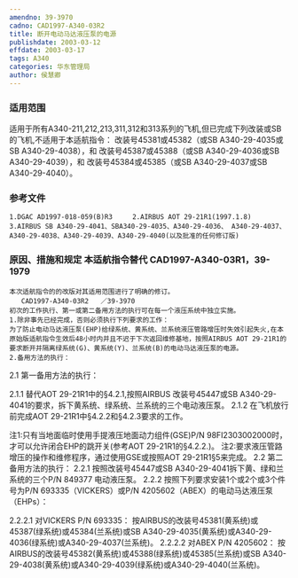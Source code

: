 ```yaml
---
amendno: 39-3970
cadno: CAD1997-A340-03R2
title: 断开电动马达液压泵的电源
publishdate: 2003-03-12
effdate: 2003-03-17
tags: A340
categories: 华东管理局
author: 侯慧卿
---
```


### 适用范围 
适用于所有A340-211,212,213,311,312和313系列的飞机,但已完成下列改装或SB的飞机,不适用于本适航指令：     改装号45381或45382（或SB A340-29-4035或SB A340-29-4038），和     改装号45387或45388（或SB A340-29-4036或SB A340-29-4039），和     改装号45384或45385（或SB A340-29-4037或SB A340-29-4040）。

### 参考文件
    1.DGAC AD1997-018-059(B)R3     2.AIRBUS AOT 29-21R1(1997.1.8) 
    3.AIRBUS SB A340-29-4041、SBA340-29-4035、A340-29-4036、 A340-29-4037、A340-29-4038、A340-29-4039、A340-29-4040(以及批准的任何修订版) 

### 原因、措施和规定 本适航指令替代 CAD1997-A340-03R1，39-1979 
    本次适航指令的的改版对其适用范围进行了明确的修订。 
       CAD1997-A340-03R2   ／39-3970 
    初次的工作执行、第一或第二备用方法的执行可在每一个液压系统中独立实施。 
    1.除非事先已经完成，否则必须执行下列要求的工作：     
    为了防止电动马达液压泵(EHP)给绿系统、黄系统、兰系统液压管路增压时失效引起失火,在本原始版适航指令生效后48小时内并且不迟于下次返回维修基地，按照AIRBUS AOT 29-21R1的要求断开并隔离绿系统(G)、黄系统(Y)、兰系统(B)的电动马达液压泵的电源。 
    2.备用方法的执行： 
2.1
 第一备用方法的执行： 

2.1.1
 替代AOT 29-21R1中的§4.2.1,按照AIRBUS 改装号45447或SB A340-29-4041的要求，拆下黄系统、绿系统、兰系统的三个电动液压泵。 
2.1.2
 在飞机放行前完成AOT 29-21R1中§4.2.2和§4.2.3要求的工作。 

注1:只有当地面临时使用手提液压地面动力组件(GSE)P/N 98FI2303002000时，才可以允许闭合EHP的跳开关(参考AOT 29-21R1的§4.2.2.)。 
注2:要求液压管路增压的操作和维修程序，通过使用GSE或按照AOT 29-21R1§5来完成。 
2.2 第二备用方法的执行： 
2.2.1
 按照改装号45447或SB A340-29-4041拆下黄、绿和兰系统的三个P/N 849377 电动液压泵。 
2.2.2
 按照下列要求安装1个或2个或3个件号为P/N 693335（VICKERS）或P/N 4205602（ABEX）的电动马达液压泵（EHPs）： 

2.2.2.1 对VICKERS P/N 693335： 
    按AIRBUS的改装号45381(黄系统)或45387(绿系统)或45384(兰系统)或SB A340-29-4035(黄系统)或A340-29-4036(绿系统)或A340-29-4037(兰系统)。 
2.2.2.2 对ABEX P/N 4205602：
    按AIRBUS的改装号45382(黄系统)或45388(绿系统)或45385(兰系统)或SB A340-29-4038(黄系统)或A340-29-4039(绿系统)或A340-29-4040(兰系统)。
